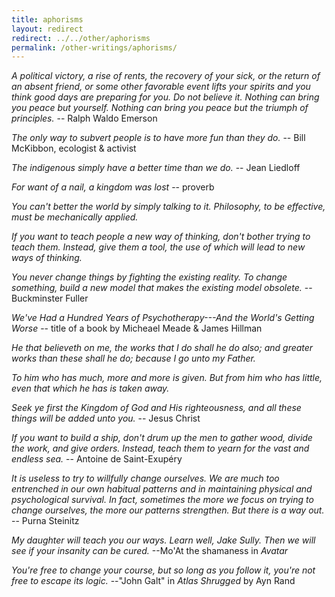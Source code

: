 ```yaml
---
title: aphorisms
layout: redirect
redirect: ../../other/aphorisms
permalink: /other-writings/aphorisms/
---
```


_A political victory, a rise of rents, the recovery of your sick, or the return of an absent friend, or some other favorable event lifts your spirits and you think good days are preparing for you. Do not believe it. Nothing can bring you peace but yourself. Nothing can bring you peace but the triumph of principles._
 -- Ralph Waldo Emerson

_The only way to subvert people is to have more fun than they do._
 -- Bill McKibbon, ecologist & activist

_The indigenous simply have a better time than we do._
 -- Jean Liedloff
 
_For want of a nail, a kingdom was lost_
 -- proverb

_You can't better the world by simply talking to it. Philosophy, to be effective, must be mechanically applied._

_If you want to teach people a new way of thinking, don't bother trying to teach them. Instead, give them a tool, the use of which will lead to new ways of thinking._

_You never change things by fighting the existing reality. To change something, build a new model that makes the existing model obsolete._ 
 -- Buckminster Fuller

_We've Had a Hundred Years of Psychotherapy---And the World's Getting Worse_ 
 -- title of a book by Micheael Meade & James Hillman

_He that believeth on me, the works that I do shall he do also; and greater works than these shall he do; because I go unto my Father._

_To him who has much, more and more is given. But from him who has little, even that which he has is taken away._

_Seek ye first the Kingdom of God and His righteousness, and all these things will be added unto you._
 -- Jesus Christ

_If you want to build a ship, don't drum up the men to gather wood, divide the work, and give orders. Instead, teach them to yearn for the vast and endless sea._
 -- Antoine de Saint-Exupéry

_It is useless to try to willfully change ourselves. We are much too entrenched in our own habitual patterns and in maintaining physical and psychological survival. In fact, sometimes the more we focus on trying to change ourselves, the more our patterns strengthen. But there is a way out._
 -- Purna Steinitz

_My daughter will teach you our ways. Learn well, Jake Sully. Then we will see if your insanity can be cured._
 --Mo'At the shamaness in _Avatar_

_You're free to change your course, but so long as you follow it, you're not free to escape its logic._
 --"John Galt" in _Atlas Shrugged_ by Ayn Rand
